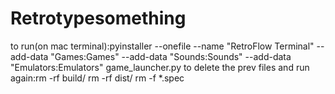 # Retrotypesomething
to run(on mac terminal):pyinstaller --onefile --name "RetroFlow Terminal" --add-data "Games:Games" --add-data "Sounds:Sounds" --add-data "Emulators:Emulators"  game_launcher.py 
to delete the prev files and run again:rm -rf build/
rm -rf dist/
rm -f *.spec

